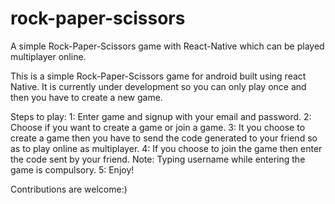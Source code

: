 # rock-paper-scissors
A simple Rock-Paper-Scissors game with React-Native which can be played multiplayer online.

This is a simple Rock-Paper-Scissors game for android built using react Native. 
It is currently under development so you can only play once and then you have to create a new game.

Steps to play: 
  1: Enter game and signup with your email and password.
  2: Choose if you want to create a game or join a game.
  3: It you choose to create a game then you have to send the code generated to your friend so as to play online as multiplayer.
  4: If you choose to join the game then enter the code sent by your friend.
  Note: Typing username while entering the game is compulsory.
  5: Enjoy!
  
Contributions are welcome:)
